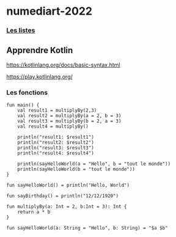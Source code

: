 # numediart-2022

### [Les listes](./listes.md)

## Apprendre Kotlin

https://kotlinlang.org/docs/basic-syntax.html

https://play.kotlinlang.org/

### Les fonctions

```
fun main() {
	val result1 = multiplyBy(2,3)
    val result2 = multiplyBy(a = 2, b = 3)
    val result3 = multiplyBy(b = 2, a = 3)
    val result4 = multiplyBy()
    
    println("result1: $result1")
    println("result2: $result2")
    println("result3: $result3")
    println("result4: $result4")
    
    println(sayHelloWorld(a = "Hello", b = "tout le monde"))    
    println(sayHelloWorld(b = "tout le monde"))
}

fun sayHelloWorld() = println("Hello, World")

fun sayBirthday() = println("12/12/1920")

fun multiplyBy(a: Int = 2, b:Int = 3): Int {
    return a * b
}

fun sayHelloWorld(a: String = "Hello", b: String) = "$a $b"
```
